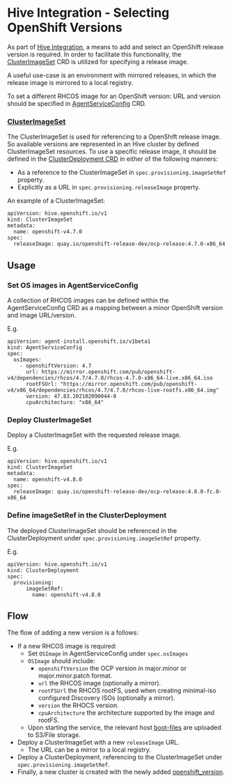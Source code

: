 # Hive Integration - Selecting OpenShift Versions

As part of [Hive Integration](README.md), a means to add and select an OpenShift release version is required. In order to facilitate this functionality, the [ClusterImageSet](https://github.com/openshift/hive/blob/master/docs/using-hive.md#openshift-version) CRD is utilized for specifying a release image.

A useful use-case is an environment with mirrored releases, in which the release image is mirrored to a local registry.

To set a different RHCOS image for an OpenShift version: URL and version should be specified in [AgentServiceConfig](../../config/crd/bases/agent-install.openshift.io_agentserviceconfigs.yaml) CRD.
### [ClusterImageSet](https://github.com/openshift/hive/blob/master/apis/hive/v1/clusterimageset_types.go)

The ClusterImageSet is used for referencing to a OpenShift release image.
So available versions are represented in an Hive cluster by defined ClusterImageSet resources.
To use a specific release image, it should be defined in the [ClusterDeployment CRD](https://github.com/openshift/hive/blob/master/docs/using-hive.md#clusterdeployment) in either of the following manners:
* As a reference to the ClusterImageSet in ```spec.provisioning.imageSetRef``` property.
* Explicitly as a URL in ```spec.provisioning.releaseImage``` property.

An example of a ClusterImageSet:
```
apiVersion: hive.openshift.io/v1
kind: ClusterImageSet
metadata:
  name: openshift-v4.7.0
spec:
  releaseImage: quay.io/openshift-release-dev/ocp-release:4.7.0-x86_64
``` 

## Usage

### Set OS images in AgentServiceConfig

A collection of RHCOS images can be defined within the AgentServiceConfig CRD as a mapping between a minor OpenShift version and image URL/version.

E.g.
```
apiVersion: agent-install.openshift.io/v1beta1
kind: AgentServiceConfig
spec:
  osImages:
    - openshiftVersion: 4.7
      url: https://mirror.openshift.com/pub/openshift-v4/dependencies/rhcos/4.7/4.7.0/rhcos-4.7.0-x86_64-live.x86_64.iso
      rootFSUrl: "https://mirror.openshift.com/pub/openshift-v4/x86_64/dependencies/rhcos/4.7/4.7.0/rhcos-live-rootfs.x86_64.img"
      version: 47.83.202102090044-0
      cpuArchitecture: "x86_64"
```

### Deploy ClusterImageSet

Deploy a ClusterImageSet with the requested release image.

E.g.
```
apiVersion: hive.openshift.io/v1
kind: ClusterImageSet
metadata:
  name: openshift-v4.8.0
spec:
  releaseImage: quay.io/openshift-release-dev/ocp-release:4.8.0-fc.0-x86_64
```

### Define imageSetRef in the ClusterDeployment

The deployed ClusterImageSet should be referenced in the ClusterDeployment under ```spec.provisioning.imageSetRef``` property.

E.g.
```
apiVersion: hive.openshift.io/v1
kind: ClusterDeployment
spec:
  provisioning:
      imageSetRef:
        name: openshift-v4.8.0
```

## Flow

The flow of adding a new version is a follows:
* If a new RHCOS image is required:
  * Set ```OSImage``` in AgentServiceConfig under ```spec.osImages```
  * ```OSImage``` should include:
    * ```openshiftVersion``` the OCP version in major.minor or major.minor.patch format.
    * ```url``` the RHCOS image (optionally a mirror).
    * ```rootFSUrl``` the RHCOS rootFS, used when creating minimal-iso configured Discovery ISOs (optionally a mirror).
    * ```version``` the RHOCS version.
    * ```cpuArchitecture``` the architecture supported by the image and rootFS.
  * Upon starting the service, the relevant host [boot-files](https://github.com/openshift/assisted-service/blob/3823630a0900c7f7a7113d7be4ff5a404a35186b/swagger.yaml#L16) are uploaded to S3/File storage.
* Deploy a ClusterImageSet with a new ```releaseImage``` URL.
  * The URL can be a mirror to a local registry.
* Deploy a ClusterDeployment, referencing to the ClusterImageSet under ```spec.provisioning.imageSetRef```.
* Finally, a new cluster is created with the newly added [openshift_version](https://github.com/openshift/assisted-service/blob/3823630a0900c7f7a7113d7be4ff5a404a35186b/swagger.yaml#L4106).

